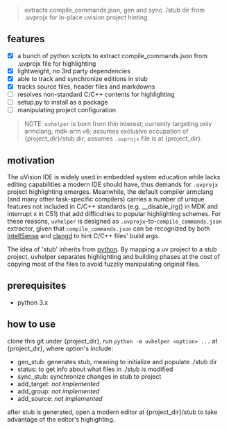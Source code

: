> extracts compile_commands.json, gen and sync ./stub dir from .uvprojx for in-place uvision project hinting

## features

- [x] a bunch of python scripts to extract compile_commands.json from .uvprojx file for highlighting
- [x] lightweight, no 3rd party dependencies
- [x] able to track and synchronize editions in stub
- [x] tracks source files, header files and markdowns 
- [ ] resolves non-standard C/C++ contents for highlighting
- [ ] setup.py to install as a package
- [ ] manipulating project configuration

> NOTE: `uvhelper` is born from thin interest; currently targeting only armclang, mdk-arm v6; assumes exclusive occupation of {project_dir}/stub dir; assumes `.uvprojx` file is at {project_dir}.

## motivation

The uVision IDE is widely used in embedded system education while lacks editing capabilities a modern IDE should have, thus demands for `.uvprojx` project highlighting emerges. Meanwhile, the default compiler armclang (and many other task-specific compilers) carries a number of unique features not included in C/C++ standards (e.g. __disable_irg() in MDK and interrupt x in C51) that add difficulties to popular highlighting schemes. For these reasons, `uvhelper` is designed as `.uvprojx`-to-`compile_commands.json` extractor, given that `compile_commands.json` can be recognized by both [IntellSense](https://code.visualstudio.com/docs/editing/intellisense) and [clangd](https://clangd.llvm.org/) to hint C/C++ files' build args.

The idea of 'stub' inherits from [python](https://typing.python.org/en/latest/spec/distributing.html#distributing-type). By mapping a uv project to a stub project, uvhelper separates highlighting and building phases at the cost of copying most of the files to avoid fuzzily manipulating original files.


## prerequisites

- python 3.x

## how to use

clone this git under {project_dir}, run `python -m uvhelper <option> ...` at {project_dir},
where option's include:

- gen_stub: generates stub, meaning to initialize and populate ./stub dir
- status: to get info about what files in ./stub is modified
- sync_stub: synchronize changes in stub to project
- add_target: *not implemented*
- add_group: *not implemented*
- add_source: *not implemented* 

after stub is generated, open a modern editor at {project_dir}/stub to take advantage of the editor's highighting.